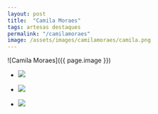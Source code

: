 ```yaml
---
layout: post
title:  "Camila Moraes"
tags: artesas destaques
permalink: "/camilamoraes"
image: /assets/images/camilamoraes/camila.png
---
```

![Camila Moraes]({{ page.image }})

<div class="wrapper">
    <div class="footer-col-wrapper">
      <div class="footer-col footer-col-2">
        <ul class="contact-list">
          <li class="p-name"><img src="{{ site.url }}/assets/images/camilamoraes/camila1.jpg" /></li>
        </ul>
      </div>
      <div class="footer-col footer-col-2">
        <ul class="contact-list">
          <li class="p-name"><img src="{{ site.url }}/assets/images/camilamoraes/camila2.jpg" /></li>
        </ul>
      </div>
      <div class="footer-col footer-col-2">
       <ul class="contact-list">
          <li class="p-name"><img src="{{ site.url }}/assets/images/camilamoraes/camila3.jpg" /></li>
        </ul>
      </div>
    </div>
  </div>
  

